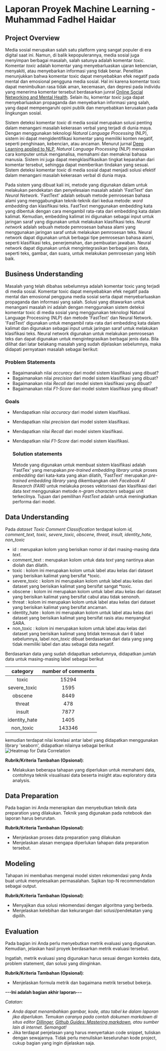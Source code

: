 # Laporan Proyek Machine Learning - Muhammad Fadhel Haidar

## Project Overview

Media sosial merupakan salah satu platform yang sangat populer di era digital saat ini. Namun, di balik kepopulerannya, media sosial juga menyimpan berbagai masalah, salah satunya adalah komentar *toxic*. Komentar *toxic* adalah komentar yang menyebarluaskan ujaran kebencian, menyakiti, atau menyebarkan informasi yang tidak benar. Penelitian menunjukkan bahwa komentar toxic dapat menyebabkan efek negatif pada mental dan emosional pengguna media sosial. Hal ini karena komentar toxic dapat menimbulkan rasa tidak aman, kecemasan, dan depresi pada individu yang menerima komentar tersebut berdasarkan junral [Online Social Networking and Mental Health](https://www.ncbi.nlm.nih.gov/pmc/articles/PMC4183915/). Selain itu, komentar *toxic* juga dapat menyebarluaskan propaganda dan menyebarkan informasi yang salah, yang dapat mempengaruhi opini publik dan menyebabkan kerusakan pada lingkungan sosial.

Sistem deteksi komentar *toxic* di media sosial merupakan solusi penting dalam menangani masalah kekerasan verbal yang terjadi di dunia maya. Dengan menggunakan teknologi *Natural Language Processing* (NLP), sistem ini dapat mengidentifikasi komentar yang memiliki konten negatif, seperti penghinaan, kebencian, atau ancaman. Menurut jurnal [Deep Learning applied to NLP](https://arxiv.org/abs/1703.03091), *Natural Language Processing* (NLP) merupakan cara komputer untuk menganalisa, memahami dan memaknai bahasa manusia. Sistem ini juga dapat mengklasifikasikan tingkat keparahan dari komentar tersebut, sehingga dapat memberikan tindakan yang sesuai. Sistem deteksi komentar *toxic* di media sosial dapat menjadi solusi efektif dalam menangani masalah kekerasan verbal di dunia maya. 

Pada sistem yang dibuat kali ini, metode yang digunakan dalam untuk melakukan pendekatan dan penyelesaian masalah adalah 'FastText' dan *Neural Network*. 'FastText' adalah sebuah metode pemrosesan bahasa alami yang menggabungkan teknik-teknik dari kedua metode: *word embedding* dan klasifikasi teks. FastText menggunakan embedding kata yang dibentuk dengan cara mengambil rata-rata dari embedding kata dalam kalimat. Kemudian, embedding kalimat ini digunakan sebagai input untuk jaringan saraf yang digunakan untuk melakukan klasifikasi teks. *Neural network* adalah sebuah metode pemrosesan bahasa alami yang menggunakan jaringan saraf untuk melakukan pemrosesan teks. Neural network dapat digunakan untuk berbagai tipe pemrosesan bahasa alami, seperti klasifikasi teks, penerjemahan, dan pembuatan jawaban. Neural network dapat digunakan untuk mengintegrasikan berbagai jenis data, seperti teks, gambar, dan suara, untuk melakukan pemrosesan yang lebih baik. 

## Business Understanding

Masalah yang telah dibahas sebelumnya adalah komentar toxic yang terjadi di media sosial. Komentar toxic dapat menyebabkan efek negatif pada mental dan emosional pengguna media sosial serta dapat menyebarluaskan propaganda dan informasi yang salah. Solusi yang ditawarkan untuk menangani masalah ini adalah dengan menggunakan sistem deteksi komentar toxic di media sosial yang menggunakan teknologi Natural Language Processing (NLP) dan metode 'FastText' dan Neural Network. 'FastText' digunakan untuk mengambil rata-rata dari embedding kata dalam kalimat dan digunakan sebagai input untuk jaringan saraf untuk melakukan klasifikasi teks. Neural network digunakan untuk melakukan pemrosesan teks dan dapat digunakan untuk mengintegrasikan berbagai jenis data. Bila dilihat dari latar belakang masalah yang sudah dijelaskan sebelumnya, maka didapati pernyataan masalah sebagai berikut:

### Problem Statements

- Bagaimanakah nilai _accuracy_ dari model sistem klasifikasi yang dibuat?
- Bagaimanakan nilai _precision_ dari model sistem klasifikasi yang dibuat?
- Bagaimanakan nilai _Recall_ dari model sistem klasifikasi yang dibuat?
- Bagaimanakan nilai _F1-Score_ dari model sistem klasifikasi yang dibuat?

### Goals

- Mendapatkan nilai _accuracy_ dari model sistem klasifikasi.
- Mendapatkan nilai _precision_ dari model sistem klasifikasi.
- Mendapatkan nilai _Recall_ dari model sistem klasifikasi.
- Mendapatkan nilai _F1-Score_ dari model sistem klasifikasi.
 
     ### Solution statements
     Metode yang digunakan untuk membuat sistem klasifikasi adalah 'FastTex' yang merupakan *pre-trained embedding library* untuk proses *embedding* dari kata-kata          yang akan dilatih, 'FastText' merupakan *pre-trained embedding library* yang dikembangkan oleh *Facebook AI Research (FAIR)* untuk melakuka proses vektorisasi dan      klasifikasi dari data *text* menggunakan metode *n-gram characters* sebagai unit terkecilnya. Tujuan dari pemilihan *FastText* adalah untuk meningkatkan performa      dari model.
    
## Data Understanding

Pada *dataset Toxic Comment Classification* terdapat kolom *id,	comment_text,	toxic,	severe_toxic,	obscene,	threat,	insult,	identity_hate,	non_toxic*
- id : merupakan kolom yang berisikan nomor *id* dari masing-masing data *text*.
- comment_text : merupakan kolom untuk data *text* yang nantinya akan diolah dan dilatih.
- toxic : kolom ini merupakan kolom untuk label atau kelas dari dataset yang berisikan kalimat yang bersifat *toxic.
- severe_toxic : kolom ini merupakan kolom untuk label atau kelas dari dataset yang berisikan kalimat yang bersifat sangat *toxic.
- obscene : kolom ini merupakan kolom untuk label atau kelas dari dataset yang berisikan kalimat yang bersifat cabul atau tidak senonoh. 
- threat : kolom ini merupakan kolom untuk label atau kelas dari dataset yang berisikan kalimat yang bersifat ancaman.
- identity_hate : kolom ini merupakan kolom untuk label atau kelas dari dataset yang berisikan kalimat yang bersifat rasis atau menyangkut SARA.
- non_toxic : kolom ini merupakan kolom untuk label atau kelas dari dataset yang berisikan kalimat yang btidak termasuk dari 6 label sebelumnya, label *non_toxic* dibuat berdasarkan dari data yang yang tidak memiliki label dan atau sebagai data negatif.

Berdasarkan data yang sudah didapatkan sebelumnya, didapatkan jumlah data untuk masing-masing label sebagai berikut

| category	 | number of comments |
| :-------------: | :-------------: |
| toxic | 15294 |
| severe_toxic | 1595
| obscene | 8449
| threat	| 478
| insult | 7877
| identity_hate | 1405
| non_toxic	| 143346

kemudian terdapat nilai korelasi antar label yang didapatkan menggunakan library 'seaborn', didapatkan nilainya sebagai berikut 
![Heatmap for Data Correlation](https://imgur.com/gallery/d1aF4Gg) 

**Rubrik/Kriteria Tambahan (Opsional)**:
- Melakukan beberapa tahapan yang diperlukan untuk memahami data, contohnya teknik visualisasi data beserta insight atau exploratory data analysis.

## Data Preparation
Pada bagian ini Anda menerapkan dan menyebutkan teknik data preparation yang dilakukan. Teknik yang digunakan pada notebook dan laporan harus berurutan.

**Rubrik/Kriteria Tambahan (Opsional)**: 
- Menjelaskan proses data preparation yang dilakukan
- Menjelaskan alasan mengapa diperlukan tahapan data preparation tersebut.

## Modeling
Tahapan ini membahas mengenai model sisten rekomendasi yang Anda buat untuk menyelesaikan permasalahan. Sajikan top-N recommendation sebagai output.

**Rubrik/Kriteria Tambahan (Opsional)**: 
- Menyajikan dua solusi rekomendasi dengan algoritma yang berbeda.
- Menjelaskan kelebihan dan kekurangan dari solusi/pendekatan yang dipilih.

## Evaluation
Pada bagian ini Anda perlu menyebutkan metrik evaluasi yang digunakan. Kemudian, jelaskan hasil proyek berdasarkan metrik evaluasi tersebut.

Ingatlah, metrik evaluasi yang digunakan harus sesuai dengan konteks data, problem statement, dan solusi yang diinginkan.

**Rubrik/Kriteria Tambahan (Opsional)**: 
- Menjelaskan formula metrik dan bagaimana metrik tersebut bekerja.

**---Ini adalah bagian akhir laporan---**

_Catatan:_
- _Anda dapat menambahkan gambar, kode, atau tabel ke dalam laporan jika diperlukan. Temukan caranya pada contoh dokumen markdown di situs editor [Dillinger](https://dillinger.io/), [Github Guides: Mastering markdown](https://guides.github.com/features/mastering-markdown/), atau sumber lain di internet. Semangat!_
- Jika terdapat penjelasan yang harus menyertakan code snippet, tuliskan dengan sewajarnya. Tidak perlu menuliskan keseluruhan kode project, cukup bagian yang ingin dijelaskan saja.
